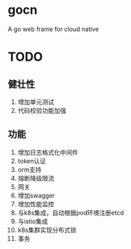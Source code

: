 # gocn
A go web frame for cloud native

# TODO
## 健壮性
1. 增加单元测试
2. 代码校验功能加强
## 功能
1. 增加日志格式化中间件
2. token认证
3. orm支持
4. 熔断降级限流
5. 网关
6. 增加swagger
7. 增加性能监控
8. 与k8s集成，自动根据pod环境注册etcd 
9. 与istio集成 
10. k8s集群实现分布式锁 
11. 事务
